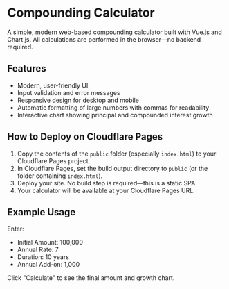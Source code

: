 

# Compounding Calculator

A simple, modern web-based compounding calculator built with Vue.js and Chart.js. All calculations are performed in the browser—no backend required.

## Features

- Modern, user-friendly UI
- Input validation and error messages
- Responsive design for desktop and mobile
- Automatic formatting of large numbers with commas for readability
- Interactive chart showing principal and compounded interest growth

## How to Deploy on Cloudflare Pages

1. Copy the contents of the `public` folder (especially `index.html`) to your Cloudflare Pages project.
2. In Cloudflare Pages, set the build output directory to `public` (or the folder containing `index.html`).
3. Deploy your site. No build step is required—this is a static SPA.
4. Your calculator will be available at your Cloudflare Pages URL.

## Example Usage

Enter:
- Initial Amount: 100,000
- Annual Rate: 7
- Duration: 10 years
- Annual Add-on: 1,000

Click "Calculate" to see the final amount and growth chart.